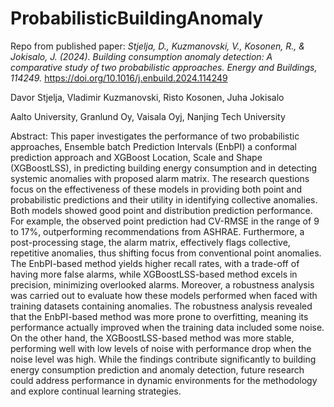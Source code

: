 # ProbabilisticBuildingAnomaly
Repo from published paper:
*Stjelja, D., Kuzmanovski, V., Kosonen, R., & Jokisalo, J. (2024). Building consumption anomaly detection: A comparative study of two probabilistic approaches. Energy and Buildings, 114249.*
https://doi.org/10.1016/j.enbuild.2024.114249 

Davor Stjelja, Vladimir Kuzmanovski, Risto Kosonen, Juha Jokisalo 

Aalto University, Granlund Oy, Vaisala Oyj, Nanjing Tech University


Abstract:
This paper investigates the performance of two probabilistic approaches, Ensemble batch Prediction Intervals (EnbPI) a conformal prediction approach and XGBoost Location, Scale and Shape (XGBoostLSS), in predicting building energy consumption and in detecting systemic anomalies with proposed alarm matrix. The research questions focus on the effectiveness of these models in providing both point and probabilistic predictions and their utility in identifying collective anomalies. Both models showed good point and distribution prediction performance. For example, the observed point prediction had CV-RMSE in the range of 9 to 17%, outperforming recommendations from ASHRAE. Furthermore, a post-processing stage, the alarm matrix, effectively flags collective, repetitive anomalies, thus shifting focus from conventional point anomalies. The EnbPI-based method yields higher recall rates, with a trade-off of having more false alarms, while XGBoostLSS-based method excels in precision, minimizing overlooked alarms. Moreover, a robustness analysis was carried out to evaluate how these models performed when faced with training datasets containing anomalies. The robustness analysis revealed that the EnbPI-based method was more prone to overfitting, meaning its performance actually improved when the training data included some noise. On the other hand, the XGBoostLSS-based method was more stable, performing well with low levels of noise with performance drop when the noise level was high. While the findings contribute significantly to building energy consumption prediction and anomaly detection, future research could address performance in dynamic environments for the methodology and explore continual learning strategies.

